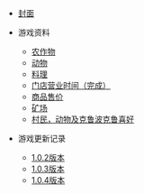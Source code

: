 * [封面](/)

  <div>
  <!-- 广告1 -->
  <ins class="adsbygoogle"
       style="display:block"
       data-ad-client="ca-pub-5834553078672615"
       data-ad-slot="5156697025"
       data-ad-format="auto"
       data-full-width-responsive="true"></ins>
  <script>
       (adsbygoogle = window.adsbygoogle || []).push({});
  </script>
  </div>


* 游戏资料
	* [农作物](data/农作物.md '农作物列表')
	* [动物](data/动物.md '动物')
	* [料理](data/料理.md '料理')
	* [门店营业时间（完成）](data/门店营业时间.md '门店营业时间')
	* [商品售价](data/商品售价.md '商品售价')
	* [矿场](data/矿场.md '矿场')
	* [村民，动物及克鲁波克鲁喜好](data/村民及动物喜好.md '村民及动物喜好')

* 游戏更新记录
	* [1.0.2版本](update/1_0_2.md)
	* [1.0.3版本](update/1_0_3.md)
	* [1.0.4版本](update/1_0_4.md)